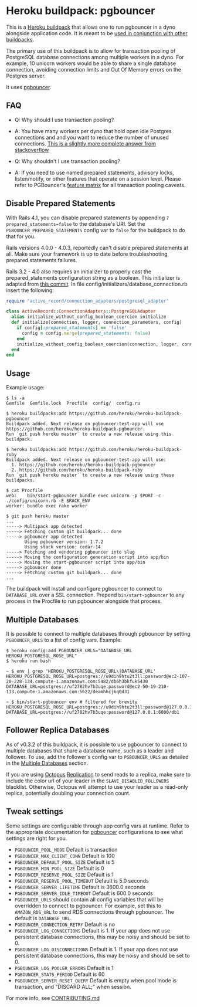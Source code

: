 # Heroku buildpack: pgbouncer

This is a [Heroku buildpack](http://devcenter.heroku.com/articles/buildpacks) that
allows one to run pgbouncer in a dyno alongside application code.
It is meant to be [used in conjunction with other buildpacks](https://devcenter.heroku.com/articles/using-multiple-buildpacks-for-an-app).

The primary use of this buildpack is to allow for transaction pooling of
PostgreSQL database connections among multiple workers in a dyno. For example,
10 unicorn workers would be able to share a single database connection, avoiding
connection limits and Out Of Memory errors on the Postgres server.

It uses [pgbouncer](http://wiki.postgresql.org/wiki/PgBouncer).


## FAQ
- Q: Why should I use transaction pooling?
- A: You have many workers per dyno that hold open idle Postgres connections and
and you want to reduce the number of unused connections. [This is a slightly more complete answer from stackoverflow](http://stackoverflow.com/questions/12189162/what-are-advantages-of-using-transaction-pooling-with-pgbouncer)

- Q: Why shouldn't I use transaction pooling?
- A: If you need to use named prepared statements, advisory locks, listen/notify, or other features that operate on a session level.
Please refer to PGBouncer's [feature matrix](http://wiki.postgresql.org/wiki/PgBouncer#Feature_matrix_for_pooling_modes) for all transaction pooling caveats.


## Disable Prepared Statements
With Rails 4.1, you can disable prepared statements by appending
`?prepared_statements=false` to the database's URI.  Set the
`PGBOUNCER_PREPARED_STATEMENTS` config var to `false` for the buildpack to do
that for you.

Rails versions 4.0.0 - 4.0.3, reportedly can't disable prepared statements at
all. Make sure your framework is up to date before troubleshooting prepared
statements failures.

Rails 3.2 - 4.0 also requires an initializer to properly cast the
prepared_statements configuration string as a boolean. This initializer is
adapted from [this
commit](https://github.com/rails/rails/commit/e54acf1308e2e4df047bf90798208e03e1370098).
In file config/initializers/database_connection.rb insert the following:

```ruby
require "active_record/connection_adapters/postgresql_adapter"

class ActiveRecord::ConnectionAdapters::PostgreSQLAdapter
  alias initialize_without_config_boolean_coercion initialize
  def initialize(connection, logger, connection_parameters, config)
    if config[:prepared_statements] == 'false'
      config = config.merge(prepared_statements: false)
    end
    initialize_without_config_boolean_coercion(connection, logger, connection_parameters, config)
  end
end
```


## Usage

Example usage:

    $ ls -a
    Gemfile  Gemfile.lock  Procfile  config/  config.ru

    $ heroku buildpacks:add https://github.com/heroku/heroku-buildpack-pgbouncer
    Buildpack added. Next release on pgbouncer-test-app will use https://github.com/heroku/heroku-buildpack-pgbouncer.
    Run `git push heroku master` to create a new release using this buildpack.

    $ heroku buildpacks:add https://github.com/heroku/heroku-buildpack-ruby
    Buildpack added. Next release on pgbouncer-test-app will use:
      1. https://github.com/heroku/heroku-buildpack-pgbouncer
      2. https://github.com/heroku/heroku-buildpack-ruby
    Run `git push heroku master` to create a new release using these buildpacks.

    $ cat Procfile
    web:    bin/start-pgbouncer bundle exec unicorn -p $PORT -c ./config/unicorn.rb -E $RACK_ENV
    worker: bundle exec rake worker

    $ git push heroku master
    ...
    -----> Multipack app detected
    -----> Fetching custom git buildpack... done
    -----> pgbouncer app detected
           Using pgbouncer version: 1.7.2
           Using stack version: cedar-14
    -----> Fetching and vendoring pgbouncer into slug
    -----> Moving the configuration generation script into app/bin
    -----> Moving the start-pgbouncer script into app/bin
    -----> pgbouncer done
    -----> Fetching custom git buildpack... done
    ...

The buildpack will install and configure pgbouncer to connect to
`DATABASE_URL` over a SSL connection. Prepend `bin/start-pgbouncer`
to any process in the Procfile to run pgbouncer alongside that process.


## Multiple Databases
It is possible to connect to multiple databases through pgbouncer by setting
`PGBOUNCER_URLS` to a list of config vars. Example:

    $ heroku config:add PGBOUNCER_URLS="DATABASE_URL HEROKU_POSTGRESQL_ROSE_URL"
    $ heroku run bash

    ~ $ env | grep 'HEROKU_POSTGRESQL_ROSE_URL\|DATABASE_URL'
    HEROKU_POSTGRESQL_ROSE_URL=postgres://u9dih9htu2t3ll:password@ec2-107-20-228-134.compute-1.amazonaws.com:5482/db6h3bkfuk5430
    DATABASE_URL=postgres://uf2782hv7b3uqe:password@ec2-50-19-210-113.compute-1.amazonaws.com:5622/deamhhcj6q0d31

    ~ $ bin/start-pgbouncer env # filtered for brevity
    HEROKU_POSTGRESQL_ROSE_URL=postgres://u9dih9htu2t3ll:password@127.0.0.1:6000/db2
    DATABASE_URL=postgres://uf2782hv7b3uqe:password@127.0.0.1:6000/db1

## Follower Replica Databases
As of v0.3.2 of this buildpack, it is possible to use pgbouncer to connect to
multiple databases that share a database name, such as a leader and follower.
To use, add the follower's config var to `PGBOUNCER_URLS` as detailed in the
[Multiple Databases](#multiple-databases) section.

If you are using [Octopus](https://github.com/tchandy/octopus)
[Replication](https://github.com/tchandy/octopus#replication) to send reads to
a replica, make sure to include the color url of your leader in the
`SLAVE_DISABLED_FOLLOWERS` blacklist. Otherwise, Octopus will attempt to use
your leader as a read-only replica, potentially doubling your connection count.

## Tweak settings
Some settings are configurable through app config vars at runtime. Refer to the appropriate documentation for
[pgbouncer](http://pgbouncer.projects.pgfoundry.org/doc/config.html#_generic_settings)
configurations to see what settings are right for you.

- `PGBOUNCER_POOL_MODE` Default is transaction
- `PGBOUNCER_MAX_CLIENT_CONN` Default is 100
- `PGBOUNCER_DEFAULT_POOL_SIZE` Default is 5
- `PGBOUNCER_MIN_POOL_SIZE` Default is 0
- `PGBOUNCER_RESERVE_POOL_SIZE` Default is 1
- `PGBOUNCER_RESERVE_POOL_TIMEOUT` Default is 5.0 seconds
- `PGBOUNCER_SERVER_LIFETIME` Default is 3600.0 seconds
- `PGBOUNCER_SERVER_IDLE_TIMEOUT` Default is 600.0 seconds
- `PGBOUNCER_URLS` should contain all config variables that will be overridden to connect to pgbouncer. For example, set this to `AMAZON_RDS_URL` to send RDS connections through pgbouncer. The default is `DATABASE_URL`.
- `PGBOUNCER_CONNECTION_RETRY` Default is no
- `PGBOUNCER_LOG_CONNECTIONS` Default is 1. If your app does not use persistent database connections, this may be noisy and should be set to 0.
- `PGBOUNCER_LOG_DISCONNECTIONS` Default is 1. If your app does not use persistent database connections, this may be noisy and should be set to 0.
- `PGBOUNCER_LOG_POOLER_ERRORS` Default is 1
- `PGBOUNCER_STATS_PERIOD` Default is 60
- `PGBOUNCER_SERVER_RESET_QUERY` Default is empty when pool mode is transaction, and "DISCARD ALL;" when session.

For more info, see [CONTRIBUTING.md](CONTRIBUTING.md)
